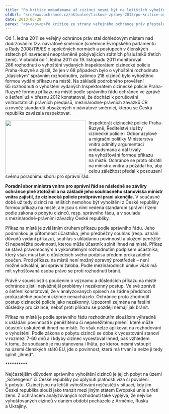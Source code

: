 ```yaml
---
title: "Po kritice ombudsmana už cizinci nesmí být na letištích vyhošťování příkazem na místě, tj. ihned"
oldUrl: "src/www.ochrance.cz/aktualne/tiskove-zpravy-2013/po-kritice-ombudsmana-uz-cizinci-nesmi-byt-na-letistich-vyhostovani-prikazem-na-miste"
date: 2013-06-20
perex: "<p></p><p>Po kritice ze strany veřejného ochránce práv přestala cizinecká policie na letištích protiprávně vyhošťovat cizince z České republiky formou příkazu na místě bez možnosti odvolání. O vyhoštění cizince tak musí být vždy rozhodováno ve správním řízení.</p>"
---
```


<!-- imported from the old website -->

<p>Od 1. ledna 2011 se veřejný ochránce práv stal dohledovým místem nad dodržováním tzv. návratové směrnice (směrnice Evropského parlamentu a Rady 2008/115/ES o společných normách a postupech v členských státech při navracení neoprávněně pobývajících státních příslušníků třetích zemí). V období od 1. ledna 2011 do 19. listopadu 2011 monitoroval 286 rozhodnutí o vyhoštění vydaných Inspektorátem cizinecké policie Praha-Ruzyně a zjistil, že jen v 68 případech bylo o vyhoštění rozhodnuto „klasickým“ správním rozhodnutím, zatímco 218 cizinců bylo vyhoštěno formou vydání příkazu na místě. Na základě podrobného prověření 65 rozhodnutí o vyhoštění vydaných Inspektorátem cizinecké policie Praha-Ruzyně formou příkazu na místě podle správního řádu ochránce ve zprávě o šetření už v březnu 2012 konstatoval, že dochází k porušování vnitrostátních právních předpisů, mezinárodně-právních závazků ČR a rovněž standardů obsažených v návratové směrnici, kterou se Česká republika zavázala respektovat. </p><p><img src="https://www.ochrance.cz/uploads/RTEmagicC_letadlo.jpg.jpg" alt="" style="BORDER-BOTTOM-COLOR: ; BORDER-TOP-COLOR: ; PADDING-RIGHT: 10px; FLOAT: left; BORDER-RIGHT-COLOR: ; BORDER-LEFT-COLOR: " title="" height="169" width="255" />Inspektorát cizinecké policie Praha-Ruzyně, Ředitelství služby cizinecké policie i Odbor azylové a migrační politiky Ministerstva vnitra odmítly argumentaci ombudsmana a dál trvaly na vyhošťování formou příkazu na místě. Ochránce se proto obrátil na ministra vnitra a požádal ho, aby celou záležitost předal k posouzení svému poradnímu sboru pro správní řád. </p><p><strong>Poradní sbor ministra vnitra pro správní řád se následně se závěry ochránce plně ztotožnil a na základě jeho souhlasného stanoviska ministr vnitra zajistil, že cizinecká policie protiprávní praxi ukončila.</strong> V současné době už tedy cizinci na letištích nemohou být vyhoštěni z České republiky formou příkazu na místě, ale jsou s nimi vedena standardní správní řízení podle zákona o pobytu cizinců, resp. správního řádu, a v souladu s mezinárodně-právními závazky České republiky.</p><p>Příkaz na místě je zvláštním druhem příkazu podle správního řádu. Jeho podmínkou je přítomnost účastníka, jeho předběžný souhlas (resp. uznání důvodů vydání příkazu), souhlas s ukládanou povinností a uložení peněžité či nepeněžité povinnosti, kterou může účastník splnit ihned na místě. Příkaz se stává pravomocným a vykonatelným rozhodnutím podpisem účastníka, který však musí být o důsledcích svého podpisu předem prokazatelně poučen. Proti příkazu na místě není možný opravný prostředek – není možné odvolání, ani správní žaloba. Podle mezinárodních úmluv však má mít vyhošťovaná osoba právo se proti rozhodnutí bránit.</p><p>Právě v souvislosti s poučením o významu a důsledcích příkazu na místě ochránce zjistil nejvážnější problémy i nezákonný postup. Ve své zprávě o šetření konstatoval, že v analyzovaných spisech se žádné předchozí prokazatelné poučení cizince nenacházelo. Ochránce proto zhodnotil postup cizinecké policie jako nezákonný. Upozornil zejména na fatální důsledky pro cizince, neboť proti příkazu se později nemají jak bránit.</p><p>Příkaz na místě je podle správního řádu rozhodnutím sloužícím výhradně k ukládání povinnosti k peněžitému či nepeněžitému plnění, které může účastník uskutečnit ihned na místě. To však nelze aplikovat na rozhodování o vyhoštění. Podle zákona o pobytu cizinců se doba k vycestování stanoví v rozmezí 7-60 dnů a i kdyby cizinec vycestoval ihned, pak vzhledem k tomu, že současně je mu stanovena i lhůta, po kterou nesmí vstoupit na území členských států EU, jde o povinnost, která má trvání a nelze ji tedy splnit „ihned“.</p><p>**********</p><p>Nejčastějším důvodem správního vyhoštění cizinců je jejich pobyt na území „Schengenu“ či České republiky po uplynutí platnosti víza či povolení k pobytu. Cizinci jsou na letišti vyhošťováni nejčastěji v situaci, kdy jim Česká republika slouží jako tranzit mezi jiným státem Evropské unie a třetí zemí. Z ochráncem analyzovaných rozhodnutí také vyplývá, že nejvíce vyhošťovaných cizinců v daném období pocházelo z Arménie, Ruska a Ukrajiny.</p>

